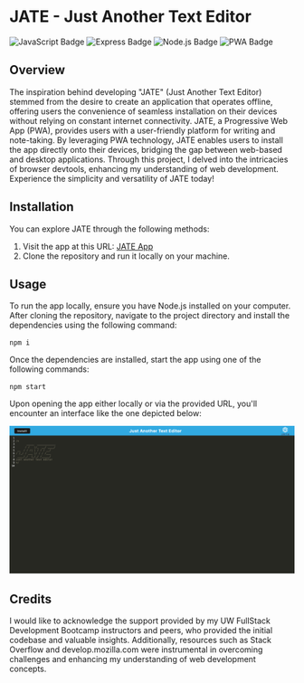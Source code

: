 # JATE - Just Another Text Editor
![JavaScript Badge](https://img.shields.io/badge/JavaScript-F7DF1E?style=for-the-badge&logo=javascript&labelColor=black)
![Express Badge](https://img.shields.io/badge/Express%20-%20black?style=for-the-badge&logo=Express&logoColor=white&labelColor=black&color=white)
![Node.js Badge](https://img.shields.io/badge/Node.js-%23339933?style=for-the-badge&logo=node.js&labelColor=black)
![PWA Badge](https://img.shields.io/badge/pwa%20-%20%235A0FC8?style=for-the-badge&logo=pwa&labelColor=black)

## Overview

The inspiration behind developing "JATE" (Just Another Text Editor) stemmed from the desire to create an application that operates offline, offering users the convenience of seamless installation on their devices without relying on constant internet connectivity. JATE, a Progressive Web App (PWA), provides users with a user-friendly platform for writing and note-taking. By leveraging PWA technology, JATE enables users to install the app directly onto their devices, bridging the gap between web-based and desktop applications. Through this project, I delved into the intricacies of browser devtools, enhancing my understanding of web development. Experience the simplicity and versatility of JATE today!

## Installation

You can explore JATE through the following methods:

1. Visit the app at this URL: [JATE App](https://text-editor-ilfc.onrender.com)
2. Clone the repository and run it locally on your machine.

## Usage

To run the app locally, ensure you have Node.js installed on your computer. After cloning the repository, navigate to the project directory and install the dependencies using the following command:


    
    npm i


Once the dependencies are installed, start the app using one of the following commands:



    npm start

Upon opening the app either locally or via the provided URL, you'll encounter an interface like the one depicted below:

![JATE App Interface](public/image-1.png)

## Credits

I would like to acknowledge the support provided by my UW FullStack Development Bootcamp instructors and peers, who provided the initial codebase and valuable insights. Additionally, resources such as Stack Overflow and develop.mozilla.com were instrumental in overcoming challenges and enhancing my understanding of web development concepts.

